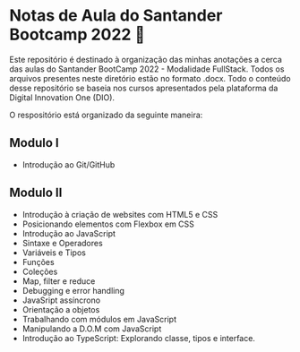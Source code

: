 # Notas de Aula do Santander Bootcamp 2022 📖
Este repositório é destinado à organização das minhas anotações a cerca das aulas do Santander BootCamp 2022 - Modalidade FullStack.
Todos os arquivos presentes neste diretório estão no formato .docx.
Todo o conteúdo desse repositório se baseia nos cursos apresentados pela plataforma da Digital Innovation One (DIO).

O respositório está organizado da seguinte maneira:

## Modulo I
* Introdução ao Git/GitHub

## Modulo II
* Introdução à criação de websites com HTML5 e CSS
* Posicionando elementos com Flexbox em CSS
* Introdução ao JavaScript
* Sintaxe e Operadores
* Variáveis e Tipos
* Funções
* Coleções
* Map, filter e reduce
* Debugging e error handling
* JavaSript assíncrono
* Orientação a objetos
* Trabalhando com módulos em JavaScript
* Manipulando a D.O.M com JavaScript
* Introdução ao TypeScript: Explorando classe, tipos e interface.
